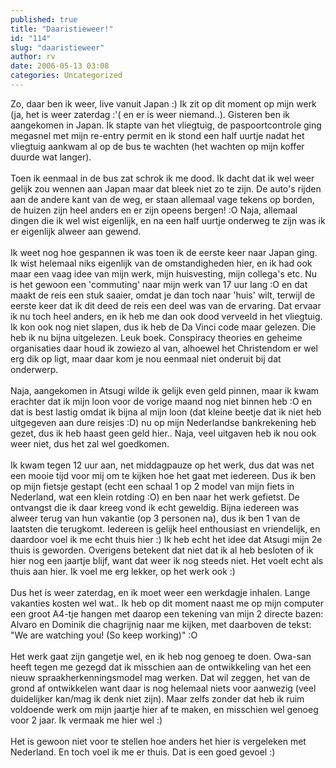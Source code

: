 ```yaml
---
published: true
title: "Daaristieweer!"
id: "114"
slug: "daaristieweer"
author: rv
date: 2006-05-13 03:08
categories: Uncategorized
---
```

Zo, daar ben ik weer, live vanuit Japan :) Ik zit op dit moment op mijn werk (ja, het is weer zaterdag :'( en er is weer niemand..). Gisteren ben ik aangekomen in Japan. Ik stapte van het vliegtuig, de paspoortcontrole ging megasnel met mijn re-entry permit en ik stond een half uurtje nadat het vliegtuig aankwam al op de bus te wachten (het wachten op mijn koffer duurde wat langer).<br /><br />Toen ik eenmaal in de bus zat schrok ik me dood. Ik dacht dat ik wel weer gelijk zou wennen aan Japan maar dat bleek niet zo te zijn. De auto's rijden aan de andere kant van de weg, er staan allemaal vage tekens op borden, de huizen zijn heel anders en er zijn opeens bergen! :O Naja, allemaal dingen die ik wel wist eigenlijk, en na een half uurtje onderweg te zijn was ik er eigenlijk alweer aan gewend.<br /><br />Ik weet nog hoe gespannen ik was toen ik de eerste keer naar Japan ging. Ik wist helemaal niks eigenlijk van de omstandigheden hier, en ik had ook maar een vaag idee van mijn werk, mijn huisvesting, mijn collega's etc. Nu is het gewoon een 'commuting' naar mijn werk van 17 uur lang :O en dat maakt de reis een stuk saaier, omdat je dan toch naar 'huis' wilt, terwijl de eerste keer dat ik dit deed de reis een deel was van de ervaring. Dat ervaar ik nu toch heel anders, en ik heb me dan ook dood verveeld in het vliegtuig. Ik kon ook nog niet slapen, dus ik heb de Da Vinci code maar gelezen. Die heb ik nu bijna uitgelezen. Leuk boek. Conspiracy theories en geheime organisaties daar houd ik zowiezo al van, alhoewel het Christendom er wel erg dik op ligt, maar daar kom je nou eenmaal niet onderuit bij dat onderwerp.<br /><br />Naja, aangekomen in Atsugi wilde ik gelijk even geld pinnen, maar ik kwam erachter dat ik mijn loon voor de vorige maand nog niet binnen heb :O en dat is best lastig omdat ik bijna al mijn loon (dat kleine beetje dat ik niet heb uitgegeven aan dure reisjes :D) nu op mijn Nederlandse bankrekening heb gezet, dus ik heb haast geen geld hier.. Naja, veel uitgaven heb ik nou ook weer niet, dus het zal wel goedkomen.<br /><br />Ik kwam tegen 12 uur aan, net middagpauze op het werk, dus dat was net een mooie tijd voor mij om te kijken hoe het gaat met iedereen. Dus ik ben op mijn fietsje gestapt (echt een schaal 1 op 2 model van mijn fiets in Nederland, wat een klein rotding :O) en ben naar het werk gefietst. De ontvangst die ik daar kreeg vond ik echt geweldig. Bijna iedereen was alweer terug van hun vakantie (op 3 personen na), dus ik ben 1 van de laatsten die terugkomt. Iedereen is gelijk heel enthousiast en vriendelijk, en daardoor voel ik me echt thuis hier :) Ik heb echt het idee dat Atsugi mijn 2e thuis is geworden. Overigens betekent dat niet dat ik al heb besloten of ik hier nog een jaartje blijf, want dat weer ik nog steeds niet. Het voelt echt als thuis aan hier. Ik voel me erg lekker, op het werk ook :)<br /><br />Dus het is weer zaterdag, en ik moet weer een werkdagje inhalen. Lange vakanties kosten wel wat.. Ik heb op dit moment naast me op mijn computer een groot A4-tje hangen met daarop een tekening van mijn 2 directe bazen: Alvaro en Dominik die chagrijnig naar me kijken, met daarboven de tekst: "We are watching you! (So keep working)" :O<br /><br />Het werk gaat zijn gangetje wel, en ik heb nog genoeg te doen. Owa-san heeft tegen me gezegd dat ik misschien aan de ontwikkeling van het een nieuw spraakherkenningsmodel mag werken. Dat wil zeggen, het van de grond af ontwikkelen want daar is nog helemaal niets voor aanwezig (veel duidelijker kan/mag ik denk niet zijn). Maar zelfs zonder dat heb ik ruim voldoende werk om mijn jaartje hier af te maken, en misschien wel genoeg voor 2 jaar. Ik vermaak me hier wel :)<br /><br />Het is gewoon niet voor te stellen hoe anders het hier is vergeleken met Nederland. En toch voel ik me er thuis. Dat is een goed gevoel :)